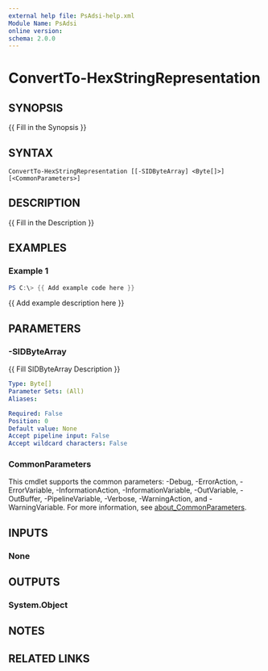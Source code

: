 ```yaml
---
external help file: PsAdsi-help.xml
Module Name: PsAdsi
online version:
schema: 2.0.0
---
```


# ConvertTo-HexStringRepresentation

## SYNOPSIS
{{ Fill in the Synopsis }}

## SYNTAX

```
ConvertTo-HexStringRepresentation [[-SIDByteArray] <Byte[]>] [<CommonParameters>]
```

## DESCRIPTION
{{ Fill in the Description }}

## EXAMPLES

### Example 1
```powershell
PS C:\> {{ Add example code here }}
```

{{ Add example description here }}

## PARAMETERS

### -SIDByteArray
{{ Fill SIDByteArray Description }}

```yaml
Type: Byte[]
Parameter Sets: (All)
Aliases:

Required: False
Position: 0
Default value: None
Accept pipeline input: False
Accept wildcard characters: False
```

### CommonParameters
This cmdlet supports the common parameters: -Debug, -ErrorAction, -ErrorVariable, -InformationAction, -InformationVariable, -OutVariable, -OutBuffer, -PipelineVariable, -Verbose, -WarningAction, and -WarningVariable. For more information, see [about_CommonParameters](http://go.microsoft.com/fwlink/?LinkID=113216).

## INPUTS

### None

## OUTPUTS

### System.Object
## NOTES

## RELATED LINKS
